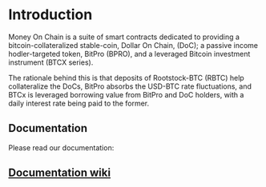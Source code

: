 # Introduction

Money On Chain is a suite of smart contracts dedicated to providing a bitcoin-collateralized stable-coin, Dollar On Chain, (DoC); 
a passive income hodler-targeted token, BitPro (BPRO), and a leveraged Bitcoin investment instrument (BTCX series).

The rationale behind this is that deposits of Rootstock-BTC (RBTC) help collateralize the DoCs, BitPro absorbs the USD-BTC rate 
fluctuations, and BTCx is leveraged borrowing value from BitPro and DoC holders, with a daily interest rate being paid to the former.


## Documentation

Please read our documentation: 

## [Documentation wiki](https://docs.moneyonchain.com/main-rbtc-contract/)


